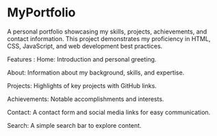 # MyPortfolio
A personal portfolio showcasing my skills, projects, achievements, and contact information. This project demonstrates my proficiency in HTML, CSS, JavaScript, and web development best practices.

Features : 
Home: Introduction and personal greeting.

About: Information about my background, skills, and expertise.

Projects: Highlights of key projects with GitHub links.

Achievements: Notable accomplishments and interests.

Contact: A contact form and social media links for easy communication.

Search: A simple search bar to explore content.
